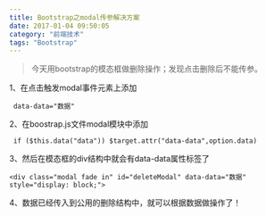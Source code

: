 ```yaml
---
title: Bootstrap之modal传参解决方案
date: 2017-01-04 09:50:05
category: "前端技术"
tags: "Bootstrap"
---
```

> 今天用bootstrap的模态框做删除操作；发现点击删除后不能传参。

1、在点击触发modal事件元素上添加
```
 data-data="数据"
```

2、在boostrap.js文件modal模块中添加
```
 if ($this.data("data")) $target.attr("data-data",option.data)
```
3、然后在模态框的div结构中就会有data-data属性标签了
```
<div class="modal fade in" id="deleteModal" data-data="数据" style="display: block;">
```
4、数据已经传入到公用的删除结构中，就可以根据数据做操作了！
